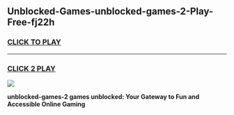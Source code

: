 
## Unblocked-Games-unblocked-games-2-Play-Free-fj22h
<h3>
<a href="https://premium76.site?title=unblocked-games-2&ref=10A">CLICK TO PLAY</a></h3>
<hr>

<h3>
<a href="https://premium76.site?title=unblocked-games-2&ref=10A">CLICK 2 PLAY</a>
  
</h3>

<a href="https://premium76.site?title=unblocked-games-2&ref=10A"><img src="https://clearcache.store/games.png"></a>


**unblocked-games-2 games unblocked: Your Gateway to Fun and Accessible Online Gaming**
